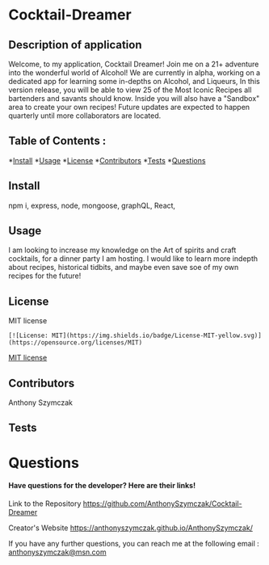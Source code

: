 # Cocktail-Dreamer

## Description of application
Welcome, to my application, Cocktail Dreamer! Join me on a 21+ adventure into the wonderful world of Alcohol! We are currently in alpha, working on a dedicated app for learning some in-depths on Alcohol, and Liqueurs, In this version release, you will be able to view 25 of the Most Iconic Recipes all bartenders and savants should know. Inside you will also have a "Sandbox" area to create your own recipes! Future updates are expected to happen quarterly until more collaborators are located.

## Table of Contents :
*[Install](#install)
*[Usage](#usage)
*[License](#license)
*[Contributors](#contributors)
*[Tests](#tests)
*[Questions](#questions)
    
## Install
npm i, express, node, mongoose, graphQL, React,
## Usage
I am looking to increase my knowledge on the Art of spirits and craft cocktails, for a dinner party I am hosting. I would like to learn more indepth about recipes, historical tidbits, and maybe even save soe of my own recipes for the future!
    

## License
MIT license

    [![License: MIT](https://img.shields.io/badge/License-MIT-yellow.svg)](https://opensource.org/licenses/MIT)
    

[MIT license](https://opensource.org/licenses/MIT) 

    
  
## Contributors
Anthony Szymczak
## Tests

# Questions
#### Have questions for the developer? Here are their links! 
  

Link to the Repository
https://github.com/AnthonySzymczak/Cocktail-Dreamer

Creator's Website
https://anthonyszymczak.github.io/AnthonySzymczak/

  If you have any further questions, you can reach me at the following email
  : <anthonyszymczak@msn.com>